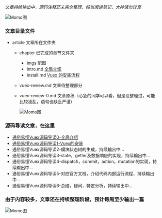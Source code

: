 *文章持续输出中，源码注释还未完全整理，纯当阅读笔记，大神请勿较真*

![Momo图](http://momo-project.b0.upaiyun.com/Assets/VUEX/chapter/imgs/001.png)

### 文章目录文件
- article 文章所在文件夹
  - chapter 已完成的章节文件夹
    - imgs 配图
    - intro.md [全局介绍](https://segmentfault.com/a/1190000016692344)
    - install.md [Vuex 的安装流程](https://segmentfault.com/a/1190000016692486)
  - vuex-review.md 文章待整理部分
  - vuex-review-0.md 文章原稿（心急的同学可以看，但是没整理过，可能比较凌乱，语句也缺乏严谨）

    ![Momo图](http://momo-project.b0.upaiyun.com/Assets/VUEX/chapter/imgs/021.jpg)

### 源码导读文章，在这里
- [通俗易懂Vuex源码导读0-全局介绍](https://segmentfault.com/a/1190000016692344)
- [通俗易懂Vuex源码导读1-Vuex的安装](https://segmentfault.com/a/1190000016692486)
- 通俗易懂Vuex源码导读2-模块状态树的生成，持续输出中...
- 通俗易懂Vuex源码导读3-state，getter及数据响应的实现，持续输出中...
- 通俗易懂Vuex源码导读4-dispatch，commit，action，mutation的实现，持续输出中...
- 通俗易懂Vuex源码导读5-对应官方文档，介绍代码内部运行流程，持续输出中...
- 通俗易懂Vuex源码导读6-总结，疑问，特定分析，持续输出中...


### 由于内容较多，文章还在持续整理阶段，预计每周至少输出一篇
![Momo图](http://momo-project.b0.upaiyun.com/Assets/VUEX/chapter/imgs/022.png)
